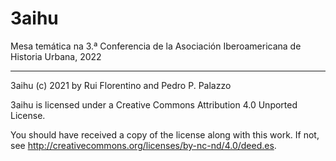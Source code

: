 # 3aihu

Mesa temática na 3.ª Conferencia de la Asociación Iberoamericana de Historia Urbana, 2022

* * * *


 3aihu (c) 2021 by Rui Florentino and Pedro P. Palazzo
 
 3aihu is licensed under a
 Creative Commons Attribution 4.0 Unported License.
 
 You should have received a copy of the license along with this work. If
 not, see <http://creativecommons.org/licenses/by-nc-nd/4.0/deed.es>.
